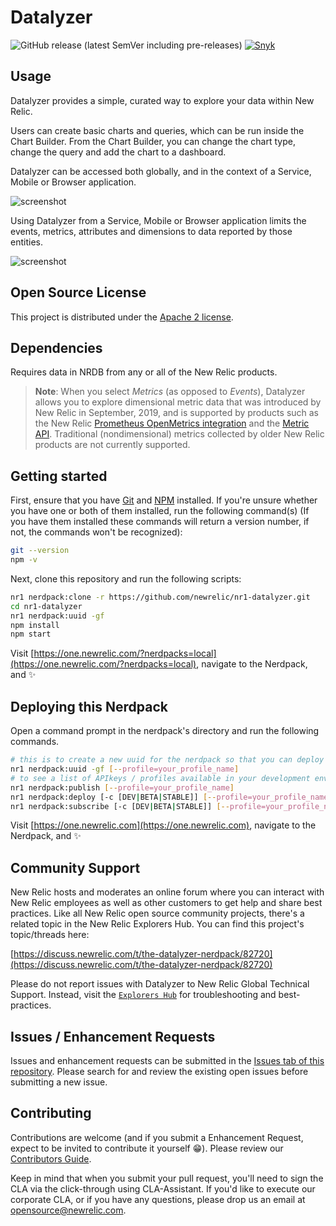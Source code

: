 # Datalyzer

![GitHub release (latest SemVer including pre-releases)](https://img.shields.io/github/v/release/newrelic/nr1-datalyzer?include_prereleases) [![Snyk](https://snyk.io/test/github/newrelic/nr1-datalyzer/badge.svg)](https://snyk.io/test/github/newrelic/nr1-datalyzer)

## Usage

Datalyzer provides a simple, curated way to explore your data within New Relic.

Users can create basic charts and queries, which can be run inside the Chart Builder. From the Chart Builder, you can change the chart type, change the query and add the chart to a dashboard.

Datalyzer can be accessed both globally, and in the context of a Service, Mobile or Browser application.

![screenshot](./screenshots/screenshot.png)

Using Datalyzer from a Service, Mobile or Browser application limits the events, metrics, attributes and dimensions to data reported by those entities.

![screenshot](./screenshots/screenshot-2.png)

## Open Source License

This project is distributed under the [Apache 2 license](blob/master/LICENSE).

## Dependencies

Requires data in NRDB from any or all of the New Relic products.

> **Note**: When you select _Metrics_ (as opposed to _Events_), Datalyzer
> allows you to explore dimensional metric data that was introduced by New Relic
> in September, 2019, and is supported by products such as the New Relic
> [Prometheus OpenMetrics integration](https://docs.newrelic.com/docs/new-relic-prometheus-openmetrics-integration-kubernetes) and the [Metric API](https://docs.newrelic.com/docs/introduction-new-relic-metric-api).
> Traditional (nondimensional) metrics collected by older New Relic products are not currently supported.

## Getting started

First, ensure that you have [Git](https://git-scm.com/book/en/v2/Getting-Started-Installing-Git) and [NPM](https://www.npmjs.com/get-npm) installed. If you're unsure whether you have one or both of them installed, run the following command(s) (If you have them installed these commands will return a version number, if not, the commands won't be recognized):

```bash
git --version
npm -v
```

Next, clone this repository and run the following scripts:

```bash
nr1 nerdpack:clone -r https://github.com/newrelic/nr1-datalyzer.git
cd nr1-datalyzer
nr1 nerdpack:uuid -gf
npm install
npm start
```

Visit [https://one.newrelic.com/?nerdpacks=local](https://one.newrelic.com/?nerdpacks=local), navigate to the Nerdpack, and :sparkles:

## Deploying this Nerdpack

Open a command prompt in the nerdpack's directory and run the following commands.

```bash
# this is to create a new uuid for the nerdpack so that you can deploy it to your account
nr1 nerdpack:uuid -gf [--profile=your_profile_name]
# to see a list of APIkeys / profiles available in your development environment, run nr1 credentials:list
nr1 nerdpack:publish [--profile=your_profile_name]
nr1 nerdpack:deploy [-c [DEV|BETA|STABLE]] [--profile=your_profile_name]
nr1 nerdpack:subscribe [-c [DEV|BETA|STABLE]] [--profile=your_profile_name]
```

Visit [https://one.newrelic.com](https://one.newrelic.com), navigate to the Nerdpack, and :sparkles:

## Community Support

New Relic hosts and moderates an online forum where you can interact with New Relic employees as well as other customers to get help and share best practices. Like all New Relic open source community projects, there's a related topic in the New Relic Explorers Hub. You can find this project's topic/threads here:

[https://discuss.newrelic.com/t/the-datalyzer-nerdpack/82720](https://discuss.newrelic.com/t/the-datalyzer-nerdpack/82720)

Please do not report issues with Datalyzer to New Relic Global Technical Support. Instead, visit the [`Explorers Hub`](https://discuss.newrelic.com/c/build-on-new-relic) for troubleshooting and best-practices.

## Issues / Enhancement Requests

Issues and enhancement requests can be submitted in the [Issues tab of this repository](../../issues). Please search for and review the existing open issues before submitting a new issue.

## Contributing

Contributions are welcome (and if you submit a Enhancement Request, expect to be invited to contribute it yourself :grin:). Please review our [Contributors Guide](CONTRIBUTING.md).

Keep in mind that when you submit your pull request, you'll need to sign the CLA via the click-through using CLA-Assistant. If you'd like to execute our corporate CLA, or if you have any questions, please drop us an email at opensource@newrelic.com.
